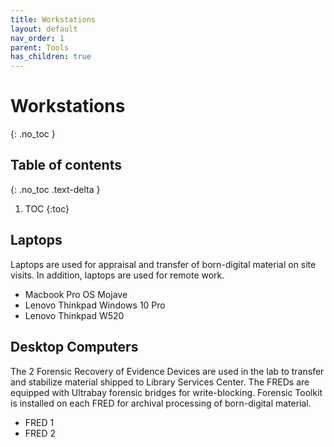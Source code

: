 ```yaml
---
title: Workstations
layout: default
nav_order: 1
parent: Tools
has_children: true
---
```



# Workstations
{: .no_toc }

## Table of contents
{: .no_toc .text-delta }

1. TOC
{:toc}

## Laptops
Laptops are used for appraisal and transfer of born-digital material on site visits. In addition, laptops are used for remote work.
* Macbook Pro OS Mojave
* Lenovo Thinkpad Windows 10 Pro
* Lenovo Thinkpad W520

## Desktop Computers
The 2 Forensic Recovery of Evidence Devices are used in the lab to transfer and stabilize material shipped to Library Services Center. The FREDs are equipped with Ultrabay forensic bridges for write-blocking. Forensic Toolkit is installed on each FRED for archival processing of born-digital material.
<!-- A Mac is used for networking. -->
* FRED 1
* FRED 2
